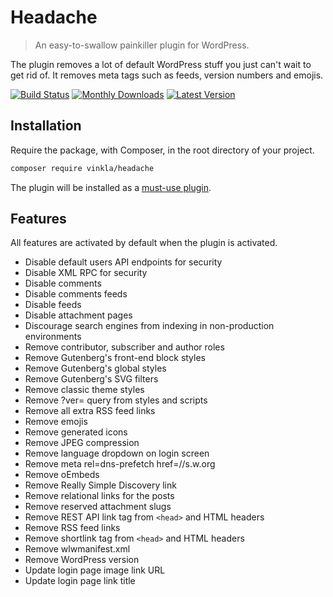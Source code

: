 # Headache

> An easy-to-swallow painkiller plugin for WordPress.

The plugin removes a lot of default WordPress stuff you just can't wait to get rid of. It removes meta tags such as feeds, version numbers and emojis.

[![Build Status](https://badgen.net/github/checks/vinkla/headache?label=build&icon=github)](https://github.com/vinkla/headache/actions)
[![Monthly Downloads](https://badgen.net/packagist/dm/vinkla/headache)](https://packagist.org/packages/vinkla/headache/stats)
[![Latest Version](https://badgen.net/packagist/v/vinkla/headache)](https://packagist.org/packages/vinkla/headache)

## Installation

Require the package, with Composer, in the root directory of your project.

```sh
composer require vinkla/headache
```

The plugin will be installed as a [must-use plugin](https://github.com/vinkla/wordplate#must-use-plugins).

## Features

All features are activated by default when the plugin is activated.

- Disable default users API endpoints for security
- Disable XML RPC for security
- Disable comments
- Disable comments feeds
- Disable feeds
- Disable attachment pages
- Discourage search engines from indexing in non-production environments
- Remove contributor, subscriber and author roles
- Remove Gutenberg's front-end block styles
- Remove Gutenberg's global styles
- Remove Gutenberg's SVG filters
- Remove classic theme styles
- Remove ?ver= query from styles and scripts
- Remove all extra RSS feed links
- Remove emojis
- Remove generated icons
- Remove JPEG compression
- Remove language dropdown on login screen
- Remove meta rel=dns-prefetch href=//s.w.org
- Remove oEmbeds
- Remove Really Simple Discovery link
- Remove relational links for the posts
- Remove reserved attachment slugs
- Remove REST API link tag from `<head>` and HTML headers
- Remove RSS feed links
- Remove shortlink tag from `<head>` and HTML headers
- Remove wlwmanifest.xml
- Remove WordPress version
- Update login page image link URL
- Update login page link title
